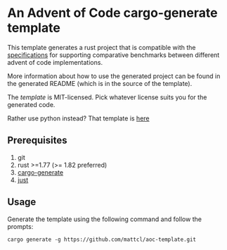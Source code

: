 # An Advent of Code cargo-generate template

This template generates a rust project that is compatible with the
[specifications](https://github.com/mattcl/aoc-benchmarks/blob/master/SPECIFICATION.md)
for supporting comparative benchmarks between different advent of code
implementations.

More information about how to use the generated project can be found in the
generated README (which is in the source of the template).

The _template_ is MIT-licensed. Pick whatever license suits you for the
generated code.

Rather use python instead? That template is
[here](https://github.com/mattcl/aoc-python-template)


## Prerequisites

1. git
2. rust >=1.77 (>= 1.82 preferred)
3. [cargo-generate](https://crates.io/crates/cargo-generate)
4. [just](https://github.com/casey/just#packages)


## Usage

Generate the template using the following command and follow the prompts:
```
cargo generate -g https://github.com/mattcl/aoc-template.git
```

